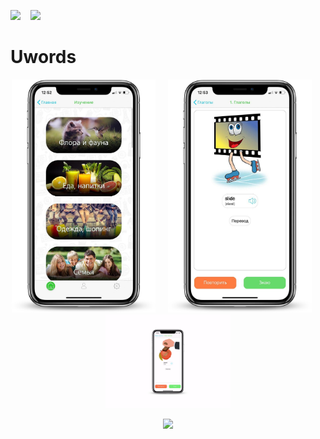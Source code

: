 <a href="https://t.me/kolch_a" download><img src="https://img.shields.io/static/v1?label=telegram&message=@kolch_a&color=blue&style=for-the-badge&logo=telegram"></a>&nbsp;&nbsp;&nbsp; <a href="mailto:alex.k.appd@gmail.com" download><img src="https://img.shields.io/static/v1?label=mail&message=alex.k.appd@gmail.com&color=red&style=for-the-badge&logo=gmail"></a>&nbsp;&nbsp;&nbsp;
  
 # Uwords
<p align="center">
<img src="imgs/uwords/categories.png" width="230">&nbsp;&nbsp;&nbsp;&nbsp;&nbsp;<img src="imgs/uwords/card.png" width="230">&nbsp;&nbsp;&nbsp;&nbsp;&nbsp;<img src="imgs/uwords/cardsV.gif" width="200">
  <div align="center">
  <image src="imgs/appStore.svg">
  </div>
</p>
